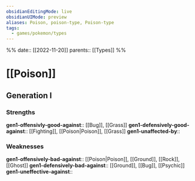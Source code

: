 ```yaml
---
obsidianEditingMode: live
obsidianUIMode: preview
aliases: Poison, poison-type, Poison-type
tags:
  - games/pokemon/types
---
```

%%
date:: [[2022-11-20]]
parents:: [[Types]]
%%

# [[Poison]]

## Generation I

### Strengths

**gen1-offensivly-good-against**:: [[Bug]], [[Grass]]
**gen1-defensively-good-against**:: [[Fighting]], [[Poison|Poison]], [[Grass]]
**gen1-unaffected-by**:: 

### Weaknesses

**gen1-offensively-bad-against**:: [[Poison|Poison]], [[Ground]], [[Rock]], [[Ghost]]
**gen1-defensively-bad-against**:: [[Ground]], [[Bug]], [[Psychic]]
**gen1-uneffective-against**:: 